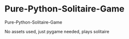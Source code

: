 # Pure-Python-Solitaire-Game
Pure-Python-Solitaire-Game

No assets used, just pygame needed, plays solitaire
